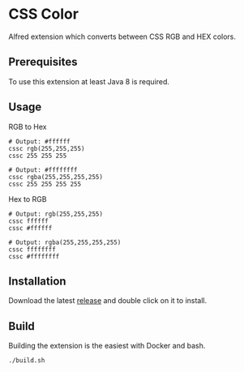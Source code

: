 # CSS Color

Alfred extension which converts between CSS RGB and HEX colors.

## Prerequisites

To use this extension at least Java 8 is required.

## Usage

RGB to Hex

```
# Output: #ffffff
cssc rgb(255,255,255)
cssc 255 255 255

# Output: #ffffffff
cssc rgba(255,255,255,255)
cssc 255 255 255 255
```

Hex to RGB

```
# Output: rgb(255,255,255)
cssc ffffff
cssc #ffffff

# Output: rgba(255,255,255,255)
cssc ffffffff
cssc #ffffffff
```

## Installation

Download the latest [release](https://github.com/JonasKop/CSSC/releases/download/1.0.0/CSSC.alfredworkflow) and double click on it to install.

## Build

Building the extension is the easiest with Docker and bash.

```
./build.sh
```
